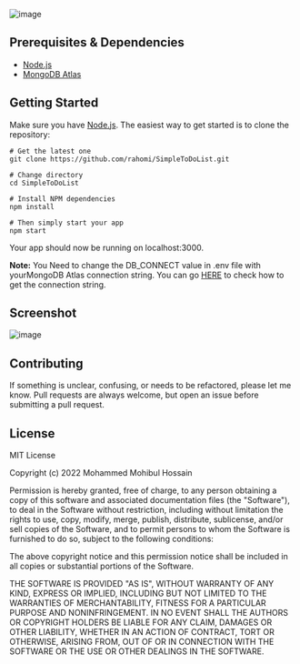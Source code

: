 ![image](https://user-images.githubusercontent.com/35405388/197387746-5a5479fc-cd92-460e-86c8-7aabbc4fca64.png)

## Prerequisites & Dependencies
* [Node.js](https://nodejs.org/en/)
* [MongoDB Atlas](https://www.mongodb.com/try)

## Getting Started
Make sure you have [Node.js](https://nodejs.org/en/). The easiest way to get started is to clone the repository:
```
# Get the latest one
git clone https://github.com/rahomi/SimpleToDoList.git

# Change directory
cd SimpleToDoList

# Install NPM dependencies
npm install

# Then simply start your app
npm start
```
Your app should now be running on localhost:3000.

**Note:** You Need to change the DB_CONNECT value in .env file with yourMongoDB Atlas connection string. You can go [HERE](https://studio3t.com/knowledge-base/articles/connect-to-mongodb-atlas/) to check how to get the connection string.

## Screenshot

![image](https://user-images.githubusercontent.com/35405388/197388314-792e6c11-c152-453b-b24c-3278b99dc057.png)


## Contributing
If something is unclear, confusing, or needs to be refactored, please let me know. Pull requests are always welcome, but open an issue before submitting a pull request.

## License
MIT License

Copyright (c) 2022 Mohammed Mohibul Hossain

Permission is hereby granted, free of charge, to any person obtaining a copy of this software and associated documentation files (the "Software"), to deal in the Software without restriction, including without limitation the rights to use, copy, modify, merge, publish, distribute, sublicense, and/or sell copies of the Software, and to permit persons to whom the Software is furnished to do so, subject to the following conditions:

The above copyright notice and this permission notice shall be included in all copies or substantial portions of the Software.

THE SOFTWARE IS PROVIDED "AS IS", WITHOUT WARRANTY OF ANY KIND, EXPRESS OR IMPLIED, INCLUDING BUT NOT LIMITED TO THE WARRANTIES OF MERCHANTABILITY, FITNESS FOR A PARTICULAR PURPOSE AND NONINFRINGEMENT. IN NO EVENT SHALL THE AUTHORS OR COPYRIGHT HOLDERS BE LIABLE FOR ANY CLAIM, DAMAGES OR OTHER LIABILITY, WHETHER IN AN ACTION OF CONTRACT, TORT OR OTHERWISE, ARISING FROM, OUT OF OR IN CONNECTION WITH THE SOFTWARE OR THE USE OR OTHER DEALINGS IN THE SOFTWARE.
